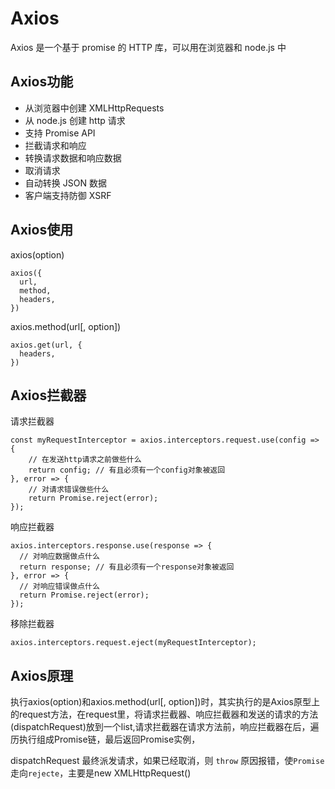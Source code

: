 # Axios

Axios 是一个基于 promise 的 HTTP 库，可以用在浏览器和 node.js 中

## Axios功能

- 从浏览器中创建 XMLHttpRequests
- 从 node.js 创建 http 请求
- 支持 Promise API
- 拦截请求和响应
- 转换请求数据和响应数据
- 取消请求
- 自动转换 JSON 数据
- 客户端支持防御 XSRF

## Axios使用

axios(option)

```
axios({
  url,
  method,
  headers,
})

```

axios.method(url[, option])

```
axios.get(url, {
  headers,
})

```

## Axios拦截器

请求拦截器

```
const myRequestInterceptor = axios.interceptors.request.use(config => {
    // 在发送http请求之前做些什么
    return config; // 有且必须有一个config对象被返回
}, error => {
    // 对请求错误做些什么
    return Promise.reject(error);
});
```

响应拦截器

```
axios.interceptors.response.use(response => {
  // 对响应数据做点什么
  return response; // 有且必须有一个response对象被返回
}, error => {
  // 对响应错误做点什么
  return Promise.reject(error);
});

```

移除拦截器

```
axios.interceptors.request.eject(myRequestInterceptor);
```

## Axios原理

执行axios(option)和axios.method(url[, option])时，其实执行的是Axios原型上的request方法，在request里，将请求拦截器、响应拦截器和发送的请求的方法(dispatchRequest)放到一个list,请求拦截器在请求方法前，响应拦截器在后，遍历执行组成Promise链，最后返回Promise实例，

dispatchRequest 最终派发请求，如果已经取消，则 `throw` 原因报错，使`Promise`走向`rejecte`，主要是new XMLHttpRequest()